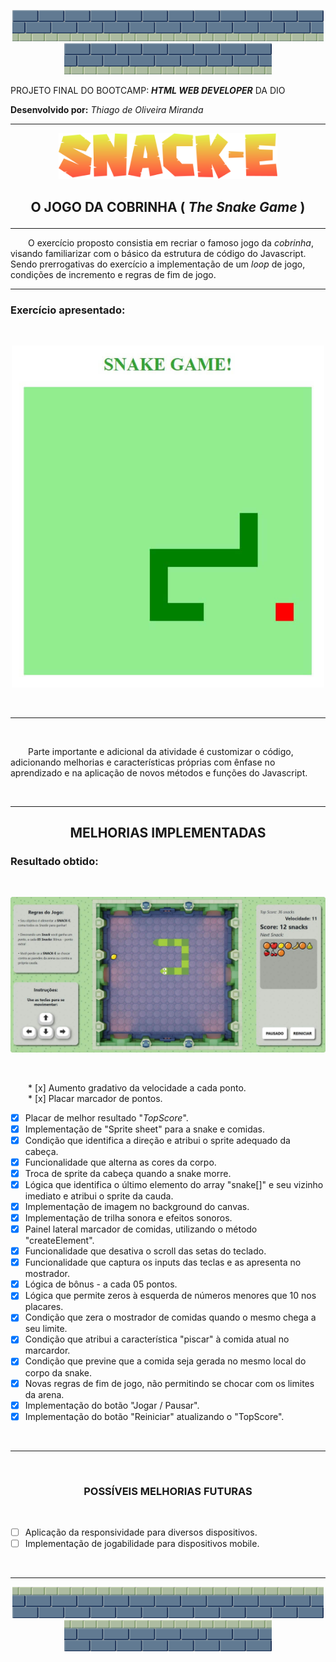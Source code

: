 <p align="center">
<img width="83" src="./img/tile01.svg"><img width="83" src="./img/tile01.svg"><img width="83" src="./img/tile01.svg"><img width="83" src="./img/tile01.svg"><img width="83" src="./img/tile01.svg"><img width="83" src="./img/tile01.svg"><img width="83" src="./img/tile01.svg"><img width="83" src="./img/tile01.svg"><img width="83" src="./img/tile01.svg"><img width="83" src="./img/tile01.svg">
</p>


PROJETO  FINAL DO BOOTCAMP: ***HTML WEB DEVELOPER*** DA DIO

**Desenvolvido por:** *Thiago de Oliveira Miranda*

***

<p align="center"><img width="350" src="./img/game-logo.svg"></p>

<h2 align="center">

  **O JOGO DA COBRINHA  ( *The Snake Game* )**

</h2>

***

&emsp;&emsp;O exercício proposto consistia em recriar o famoso jogo da *cobrinha*, visando familiarizar com o básico da estrutura de código do Javascript. Sendo prerrogativas do exercício a implementação de um *loop* de jogo, condições de incremento e regras de fim de jogo.

***

### **Exercício apresentado:**
<br>
<p align="center"><img width="500" src="./files/ref.jpg"/></p>
<br>

***

<br>

&emsp;&emsp;Parte importante e adicional da atividade é customizar o código, adicionando melhorias e características próprias com ênfase no aprendizado e na aplicação de novos métodos e funções do Javascript.

<br>

***

<h2 align="center">

  **MELHORIAS IMPLEMENTADAS**

</h2>

### **Resultado obtido:**
<br>
<p align="center"><img width="700" src="./files/resultado.jpg"/></p>              
<br>

&emsp;&emsp;* [x]  Aumento gradativo da velocidade a cada ponto.              
&emsp;&emsp;* [x]  Placar marcador de pontos.
* [x]  Placar de melhor resultado "*TopScore*".
* [x]  Implementação de "Sprite sheet" para a snake e comidas.
* [x]  Condição que identifica a direção e atribui o sprite adequado da cabeça.
* [x]  Funcionalidade que alterna as cores da corpo.
* [x]  Troca de sprite da cabeça quando a snake morre.
* [x]  Lógica que identifica o último elemento do array "snake[]" e seu vizinho imediato e atribui o sprite da cauda.
* [x]  Implementação de imagem no background do canvas.
* [x]  Implementação de trilha sonora e efeitos sonoros.
* [x]  Painel lateral marcador de comidas, utilizando o método "createElement".
* [x]  Funcionalidade que desativa o scroll das setas do teclado.
* [x]  Funcionalidade que captura os inputs das teclas e as apresenta no mostrador.
* [x]  Lógica de bônus - a cada 05 pontos.
* [x]  Lógica que permite zeros à esquerda de números menores que 10 nos placares.
* [x]  Condição que zera o mostrador de comidas quando o mesmo chega a seu limite.
* [x]  Condição que atribui a característica "piscar" à comida atual no marcardor.
* [x]  Condição que previne que a comida seja gerada no mesmo local do corpo da snake.
* [x]  Novas regras de fim de jogo, não permitindo se chocar com os limites da arena.
* [x]  Implementação do botão "Jogar / Pausar".
* [x]  Implementação do botão "Reiniciar" atualizando o "TopScore".                                               
<br>

***

<br>

<center>

### **POSSÍVEIS MELHORIAS FUTURAS** 

</center>

<br>

* [ ]  Aplicação da responsividade para diversos dispositivos.
* [ ]  Implementação de jogabilidade para dispositivos mobile.

<br>

***

<p align="center">
<img width="83" src="./img/tile02.svg"><img width="83" src="./img/tile02.svg"><img width="83" src="./img/tile02.svg"><img width="83" src="./img/tile02.svg"><img width="83" src="./img/tile02.svg"><img width="83" src="./img/tile02.svg"><img width="83" src="./img/tile02.svg"><img width="83" src="./img/tile02.svg"><img width="83" src="./img/tile02.svg"><img width="83" src="./img/tile02.svg">
</p>


